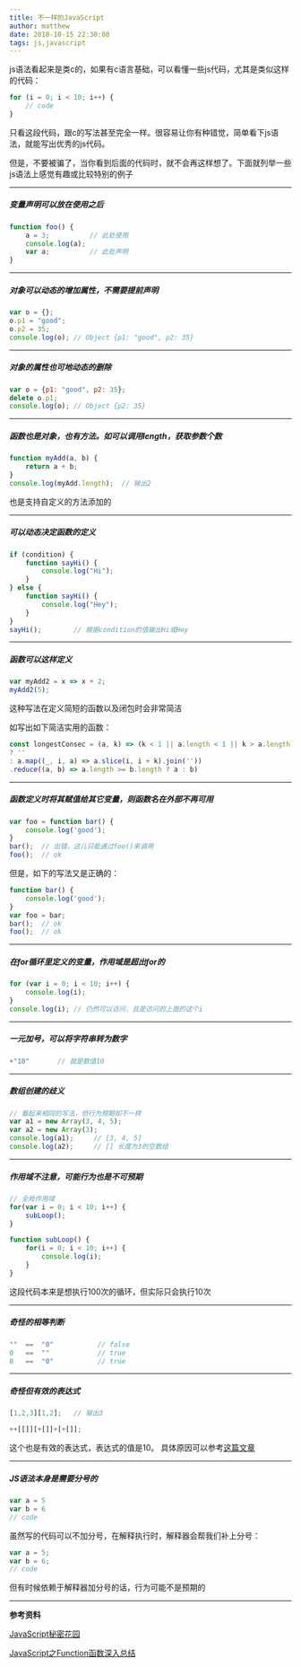 ```yaml
---
title: 不一样的JavaScript
author: matthew
date: 2018-10-15 22:30:08
tags: js,javascript
---
```




js语法看起来是类c的，如果有c语言基础，可以看懂一些js代码，尤其是类似这样的代码：

```js
for (i = 0; i < 10; i++) {
    // code
}
```

只看这段代码，跟c的写法甚至完全一样。很容易让你有种错觉，简单看下js语法，就能写出优秀的js代码。



但是，不要被骗了，当你看到后面的代码时，就不会再这样想了。下面就列举一些js语法上感觉有趣或比较特别的例子



----



##### 变量声明可以放在使用之后

```javascript
function foo() {
    a = 3;			// 此处使用
    console.log(a);
    var a;			// 此处声明
}
```



-----



##### 对象可以动态的增加属性，不需要提前声明

```javascript
var o = {};
o.p1 = "good";
o.p2 = 35;
console.log(o);	// Object {p1: "good", p2: 35}
```



------



##### 对象的属性也可地动态的删除

```javascript
var o = {p1: "good", p2: 35};
delete o.p1;
console.log(o);	// Object {p2: 35}
```



-----



##### 函数也是对象，也有方法。如可以调用length，获取参数个数

```javascript
function myAdd(a, b) {
    return a + b;
}
console.log(myAdd.length);	// 输出2
```

也是支持自定义的方法添加的



-----



##### 可以动态决定函数的定义

```javascript
if (condition) {
    function sayHi() {
        console.log("Hi");
    }
} else {
    function sayHi() {
        console.log("Hey");
    }
}
sayHi();		// 根据condition的值输出Hi或Hey
```



-----



##### 函数可以这样定义

```javascript
var myAdd2 = x => x + 2;
myAdd2(5);
```

这种写法在定义简短的函数以及闭包时会非常简洁

如写出如下简洁实用的函数：

```javascript
const longestConsec = (a, k) => (k < 1 || a.length < 1 || k > a.length)
? ''
: a.map((_, i, a) => a.slice(i, i + k).join(''))
.reduce((a, b) => a.length >= b.length ? a : b)
```



-----



##### 函数定义时将其赋值给其它变量，则函数名在外部不再可用

```javascript
var foo = function bar() {
    console.log('good');
}
bar();  // 出错，这儿只能通过foo()来调用
foo();  // ok
```

但是，如下的写法又是正确的：

```javascript
function bar() {
    console.log('good');
}
var foo = bar;
bar();  // ok
foo();  // ok
```



-----



##### 在for循环里定义的变量，作用域是超出for的

```javascript
for (var i = 0; i < 10; i++) {
    console.log(i);
}
console.log(i); // 仍然可以访问，且是访问的上面的这个i
```



-----



##### 一元加号，可以将字符串转为数字

```javascript
+"10"		// 就是数值10
```



-----



##### 数组创建的歧义

```javascript
// 看起来相同的写法，但行为预期却不一样
var a1 = new Array(3, 4, 5);
var a2 = new Array(3);
console.log(a1);     // [3, 4, 5]
console.log(a2);     // [] 长度为3的空数组
```



-----



##### 作用域不注意，可能行为也是不可预期

```javascript
// 全局作用域
for(var i = 0; i < 10; i++) {
    subLoop();
}

function subLoop() {
    for(i = 0; i < 10; i++) {
        console.log(i);
    }
}
```

这段代码本来是想执行100次的循环，但实际只会执行10次



-----



##### 奇怪的相等判断

```javascript
"" 	== 	"0"           // false
0 	==	""            // true
0	==	"0"           // true
```



-----



##### 奇怪但有效的表达式

```javascript
[1,2,3][1,2];	// 输出3
```

```javascript
++[[]][+[]]+[+[]];
```

这个也是有效的表达式，表达式的值是10。 具体原因可以参考[这篇文章](http://justjavac.com/javascript/2012/05/24/can-you-explain-why-10.html)



-----



##### JS语法本身是需要分号的

```javascript
var a = 5
var b = 6
// code
```

虽然写的代码可以不加分号，在解释执行时，解释器会帮我们补上分号：

```javascript
var a = 5;
var b = 6;
// code
```

但有时候依赖于解释器加分号的话，行为可能不是预期的



-----



**参考资料**

[JavaScript秘密花园](https://bonsaiden.github.io/JavaScript-Garden/zh)

[JavaScript之Function函数深入总结](https://www.cnblogs.com/venoral/p/5280805.html)